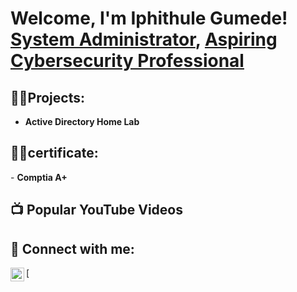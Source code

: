 <h1>Welcome, I'm Iphithule Gumede! <br/><a href="https://github.com/Gumede">System Administrator</a>, <a href="https://www.linkedin.com/in/iphithule-gumede-3966b9219//">Aspiring Cybersecurity Professional</a> <a href="https://www.youtube.com/c/joshmadakor"></a></h1>

<h2>👨‍💻Projects:</h2>

- <b>Active Directory Home Lab </b>

<h2>👨‍💻certificate:</h2>
- <b>Comptia A+ </b>

<h2>📺 Popular YouTube Videos</h2>



<h2> 🤳 Connect with me:</h2>


[<img align="left" alt="Gumede | LinkedIn" width="22px" src="https://cdn.jsdelivr.net/npm/simple-icons@v3/icons/linkedin.svg" />][linkedin]
[


[linkedin]:(https://www.linkedin.com/in/iphithule-gumede-3966b9219/)

<!--
**joshmadakor1/joshmadakor1** is a ✨ _special_ ✨ repository because its `README.md` (this file) appears on your GitHub profile.

Here are some ideas to get you started:

- 🔭 I’m currently working on ...
- 🌱 I’m currently learning ...
- 👯 I’m looking to collaborate on ...
- 🤔 I’m looking for help with ...
- 💬 Ask me about ...
- 📫 How to reach me: ...
- 😄 Pronouns: ...
- ⚡ Fun fact: ...
-->

